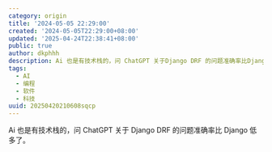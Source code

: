 ```yaml
---
category: origin
title: '2024-05-05 22:29:00'
created: '2024-05-05T22:29:00+08:00'
updated: '2025-04-24T22:38:41+08:00'
public: true
author: dkphhh
description: Ai 也是有技术栈的，问 ChatGPT 关于Django DRF 的问题准确率比Django 低多了……
tags:
  - AI
  - 编程
  - 软件
  - 科技
uuid: 20250420210608sqcp
---
```


Ai 也是有技术栈的，问 ChatGPT 关于 Django DRF 的问题准确率比 Django 低多了。
